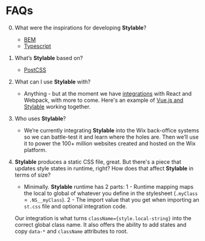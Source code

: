 # FAQs

0. What were the inspirations for developing **Stylable**?

    - [BEM](http://getbem.com/)
    - [Typescript](http://www.typescriptlang.org/)

1. What’s **Stylable** based on?

    - [PostCSS](http://postcss.org/)

2. What can I use **Stylable** with?

    - Anything - but at the moment we have [integrations](./react-integration.md) with React and Webpack, with more to come. Here's an example of [Vue.js and Stylable](https://github.com/wix-playground/stylable-vue-example) working together.

3. Who uses **Stylable**?

    - We’re currently integrating **Stylable** into the Wix back-office systems so we can battle-test it and learn where the holes are. Then we’ll use it to power the 100+ million websites created and hosted on the Wix platform.

4. **Stylable** produces a static CSS file, great. But there's a piece that updates style states in runtime, right? How does that affect **Stylable** in terms of size?

     - Minimally. **Stylable** runtime has 2 parts: 
        1 - Runtime mapping maps the local to global of whatever you define in the stylesheet (`.myClass` = `.NS__myClass`).
        2 - The import value that you get when importing an `st.css` file and optional integration code. 
        
    Our integration is what turns `className={style.local-string}` into the correct global class name. It also offers the ability to add states and copy `data-*` and `className` attributes to root.

